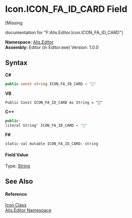 # Icon.ICON_FA_ID_CARD Field
 

\[Missing <summary> documentation for "F:Alis.Editor.Icon.ICON_FA_ID_CARD"\]

**Namespace:**&nbsp;<a href="b150ade4-39de-a232-5f06-d3cdc1b2c538">Alis.Editor</a><br />**Assembly:**&nbsp;Editor (in Editor.exe) Version: 1.0.0

## Syntax

**C#**<br />
``` C#
public const string ICON_FA_ID_CARD = ""
```

**VB**<br />
``` VB
Public Const ICON_FA_ID_CARD As String = ""
```

**C++**<br />
``` C++
public:
literal String^ ICON_FA_ID_CARD = ""
```

**F#**<br />
``` F#
static val mutable ICON_FA_ID_CARD: string
```


#### Field Value
Type: <a href="https://docs.microsoft.com/dotnet/api/system.string" target="_blank">String</a>

## See Also


#### Reference
<a href="cc0f883c-67f8-f772-c6d7-a60b129f22a7">Icon Class</a><br /><a href="b150ade4-39de-a232-5f06-d3cdc1b2c538">Alis.Editor Namespace</a><br />